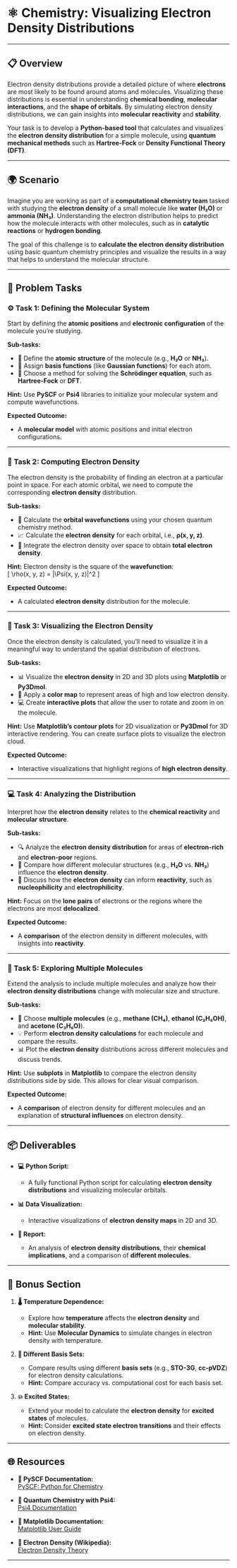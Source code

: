# ⚛️ Chemistry: Visualizing Electron Density Distributions

---

## 📋 Overview
Electron density distributions provide a detailed picture of where **electrons** are most likely to be found around atoms and molecules. Visualizing these distributions is essential in understanding **chemical bonding**, **molecular interactions**, and the **shape of orbitals**. By simulating electron density distributions, we can gain insights into **molecular reactivity** and **stability**.

Your task is to develop a **Python-based tool** that calculates and visualizes the **electron density distribution** for a simple molecule, using **quantum mechanical methods** such as **Hartree-Fock** or **Density Functional Theory (DFT)**.

---

## 🌍 Scenario
Imagine you are working as part of a **computational chemistry team** tasked with studying the **electron density** of a small molecule like **water (H₂O)** or **ammonia (NH₃)**. Understanding the electron distribution helps to predict how the molecule interacts with other molecules, such as in **catalytic reactions** or **hydrogen bonding**.

The goal of this challenge is to **calculate the electron density distribution** using basic quantum chemistry principles and visualize the results in a way that helps to understand the molecular structure.

---

## 📝 Problem Tasks

### ⚙️ Task 1: Defining the Molecular System
Start by defining the **atomic positions** and **electronic configuration** of the molecule you’re studying.

**Sub-tasks:**
- 🧬 Define the **atomic structure** of the molecule (e.g., **H₂O** or **NH₃**).  
- 🔧 Assign **basis functions** (like **Gaussian functions**) for each atom.  
- 🧮 Choose a method for solving the **Schrödinger equation**, such as **Hartree-Fock** or **DFT**.  

**Hint:** Use **PySCF** or **Psi4** libraries to initialize your molecular system and compute wavefunctions.

**Expected Outcome:**
- A **molecular model** with atomic positions and initial electron configurations.  

---

### 🔬 Task 2: Computing Electron Density
The electron density is the probability of finding an electron at a particular point in space. For each atomic orbital, we need to compute the corresponding **electron density** distribution.

**Sub-tasks:**
- 🔮 Calculate the **orbital wavefunctions** using your chosen quantum chemistry method.  
- 📈 Calculate the **electron density** for each orbital, i.e., **ρ(x, y, z)**.  
- 🧮 Integrate the electron density over space to obtain **total electron density**.  

**Hint:** Electron density is the square of the **wavefunction**:  
\[
\rho(x, y, z) = |\Psi(x, y, z)|^2
\]

**Expected Outcome:**
- A calculated **electron density** distribution for the molecule.  

---

### 🧩 Task 3: Visualizing the Electron Density
Once the electron density is calculated, you’ll need to visualize it in a meaningful way to understand the spatial distribution of electrons.

**Sub-tasks:**
- 📊 Visualize the **electron density** in 2D and 3D plots using **Matplotlib** or **Py3Dmol**.  
- 🌈 Apply a **color map** to represent areas of high and low electron density.  
- 💻 Create **interactive plots** that allow the user to rotate and zoom in on the molecule.  

**Hint:** Use **Matplotlib’s contour plots** for 2D visualization or **Py3Dmol** for 3D interactive rendering. You can create surface plots to visualize the electron cloud.

**Expected Outcome:**
- Interactive visualizations that highlight regions of **high electron density**.  

---

### 💻 Task 4: Analyzing the Distribution
Interpret how the **electron density** relates to the **chemical reactivity** and **molecular structure**.

**Sub-tasks:**
- 🔍 Analyze the **electron density distribution** for areas of **electron-rich** and **electron-poor** regions.  
- 📝 Compare how different molecular structures (e.g., **H₂O** vs. **NH₃**) influence the **electron density**.  
- 🔬 Discuss how the **electron density** can inform **reactivity**, such as **nucleophilicity** and **electrophilicity**.  

**Hint:** Focus on the **lone pairs** of electrons or the regions where the electrons are most **delocalized**.  

**Expected Outcome:**
- A **comparison** of the electron density in different molecules, with insights into **reactivity**.  

---

### 🧪 Task 5: Exploring Multiple Molecules
Extend the analysis to include multiple molecules and analyze how their **electron density distributions** change with molecular size and structure.

**Sub-tasks:**
- 🔬 Choose **multiple molecules** (e.g., **methane (CH₄)**, **ethanol (C₂H₅OH)**, and **acetone (C₃H₆O)**).  
- 💡 Perform **electron density calculations** for each molecule and compare the results.  
- 📊 Plot the **electron density** distributions across different molecules and discuss trends.  

**Hint:** Use **subplots** in **Matplotlib** to compare the electron density distributions side by side. This allows for clear visual comparison.

**Expected Outcome:**
- A **comparison** of electron density for different molecules and an explanation of **structural influences** on electron density.  

---

## 📦 Deliverables
- **💻 Python Script:**
  - A fully functional Python script for calculating **electron density distributions** and visualizing molecular orbitals.  

- **📊 Data Visualization:**
  - Interactive visualizations of **electron density maps** in 2D and 3D.  

- **📝 Report:**
  - An analysis of **electron density distributions**, their **chemical implications**, and a comparison of **different molecules**.  

---

## 🎁 Bonus Section
1. **🌡️ Temperature Dependence:**  
   - Explore how **temperature** affects the **electron density** and **molecular stability**.  
   - **Hint:** Use **Molecular Dynamics** to simulate changes in electron density with temperature.  

2. **🔄 Different Basis Sets:**  
   - Compare results using different **basis sets** (e.g., **STO-3G**, **cc-pVDZ**) for electron density calculations.  
   - **Hint:** Compare accuracy vs. computational cost for each basis set.  

3. **💥 Excited States:**  
   - Extend your model to calculate the **electron density** for **excited states** of molecules.  
   - **Hint:** Consider **excited state electron transitions** and their effects on electron density.  

---

## 🌐 Resources

- **🔗 PySCF Documentation:**  
  [PySCF: Python for Chemistry](https://pyscf.org/)  

- **🔗 Quantum Chemistry with Psi4:**  
  [Psi4 Documentation](http://www.psicode.org/)  

- **🔗 Matplotlib Documentation:**  
  [Matplotlib User Guide](https://matplotlib.org/stable/users/index.html)  

- **🔗 Electron Density (Wikipedia):**  
  [Electron Density Theory](https://en.wikipedia.org/wiki/Electron_density)  

---
